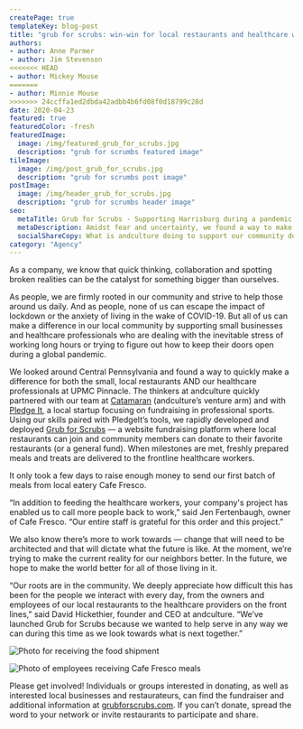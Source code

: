 ```yaml
---
createPage: true
templateKey: blog-post
title: "grub for scrubs: win-win for local restaurants and healthcare workers"
authors:
- author: Anne Parmer
- author: Jim Stevenson
<<<<<<< HEAD
- author: Mickey Mouse
=======
- author: Minnie Mouse
>>>>>>> 24ccffa1ed2dbda42adbb4b6fd08f0d18799c28d
date: 2020-04-23
featured: true
featuredColor: -fresh
featuredImage:
  image: /img/featured_grub_for_scrubs.jpg
  description: "grub for scrumbs featured image"
tileImage:
  image: /img/post_grub_for_scrubs.jpg
  description: "grub for scrumbs post image"
postImage:
  image: /img/header_grub_for_scrubs.jpg
  description: "grub for scrumbs header image"
seo:
  metaTitle: Grub for Scrubs - Supporting Harrisburg during a pandemic | andculture
  metaDescription: Amidst fear and uncertainty, we found a way to make a difference for both small, local restaurants and the brave healthcare professionals at UPMC Pinnacle.
  socialShareCopy: What is andculture doing to support our community during the pandemic? We found a way to support both the healthcare professionals at UPMC Pinnacle and the local restaurant community.
category: "Agency"
---
```

As a company, we know that quick thinking, collaboration and spotting broken realities can be the catalyst for something bigger than ourselves.

As people, we are firmly rooted in our community and strive to help those around us daily. And as people, none of us can escape the impact of lockdown or the anxiety of living in the wake of COVID-19. But all of us can make a difference in our local community by supporting small businesses and healthcare professionals who are dealing with the inevitable stress of working long hours or trying to figure out how to keep their doors open during a global pandemic.

We looked around Central Pennsylvania and found a way to quickly make a difference for both the small, local restaurants AND our healthcare professionals at UPMC Pinnacle. The thinkers at andculture quickly partnered with our team at [Catamaran](https://catamaran.cc/) (andculture’s venture arm) and with [Pledge It](https://pledgeit.org/), a local startup focusing on fundraising in professional sports. Using our skills paired with PledgeIt’s tools, we rapidly developed and deployed [Grub for Scrubs](http://www.grubforscrubs.com) — a website fundraising platform where local restaurants can join and community members can donate to their favorite restaurants (or a general fund). When milestones are met, freshly prepared meals and treats are delivered to the frontline healthcare workers.

It only took a few days to raise enough money to send our first batch of meals from local eatery Cafe Fresco.

“In addition to feeding the healthcare workers, your company's project has enabled us to call more people back to work,” said Jen Fertenbaugh, owner of Cafe Fresco. “Our entire staff is grateful for this order and this project.”

We also know there’s more to work towards — change that will need to be architected and that will dictate what the future is like. At the moment, we’re trying to make the current reality for our neighbors better. In the future, we hope to make the world better for all of those living in it.

“Our roots are in the community. We deeply appreciate how difficult this has been for the people we interact with every day, from the owners and employees of our local restaurants to the healthcare providers on the front lines,” said David Hickethier, founder and CEO at andculture. “We’ve launched Grub for Scrubs because we wanted to help serve in any way we can during this time as we look towards what is next together.”

![Photo for receiving the food shipment](/img/gfs-1.jpg)

![Photo of employees receiving Cafe Fresco meals](/img/gfs-2.jpg)

Please get involved! Individuals or groups interested in donating, as well as interested local businesses and restaurateurs, can find the fundraiser and additional information at [grubforscrubs.com](http://www.grubforscrubs.com). If you can’t donate, spread the word to your network or invite restaurants to participate and share.